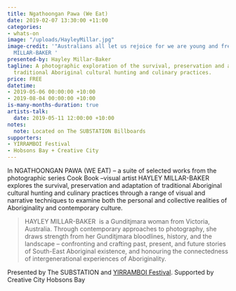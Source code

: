 ```yaml
---
title: Ngathoongan Pawa (We Eat)
date: 2019-02-07 13:30:00 +11:00
categories:
- whats-on
image: "/uploads/HayleyMillar.jpg"
image-credit: '"Australians all let us rejoice for we are young and free" by HAYLEY
  MILLAR-BAKER '
presented-by: Hayley Millar-Baker
tagline: A photographic exploration of the survival, preservation and adaptation of
  traditional Aboriginal cultural hunting and culinary practices.
price: FREE
datetime:
- 2019-05-06 00:00:00 +10:00
- 2019-08-04 00:00:00 +10:00
is-many-months-duration: true
artists-talk:
  date: 2019-05-11 12:00:00 +10:00
notes:
  note: Located on The SUBSTATION Billboards
supporters:
- YIRRAMBOI Festival
- Hobsons Bay + Creative City
---
```


In NGATHOONGAN PAWA (WE EAT) – a suite of selected works from the photographic series Cook Book –visual artist HAYLEY MILLAR-BAKER explores the survival, preservation and adaptation of traditional Aboriginal cultural hunting and culinary practices through a range of visual and narrative techniques to examine both the personal and collective realities of Aboriginality and contemporary culture.

> HAYLEY MILLAR-BAKER  is a Gunditjmara woman from Victoria, Australia. Through contemporary approaches to photography, she draws strength from her Gunditjmara bloodlines, history, and the landscape – confronting and crafting past, present, and future stories of South-East Aboriginal existence, and honouring the connectedness of intergenerational experiences of Aboriginality. 

Presented by The SUBSTATION and [YIRRAMBOI Festival](https://yirramboi.net.au/). 
Supported by Creative City Hobsons Bay